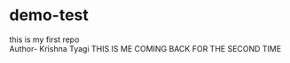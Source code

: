 # demo-test
this is my first repo
<br>
Author- Krishna Tyagi
THIS IS ME COMING BACK FOR THE SECOND TIME
